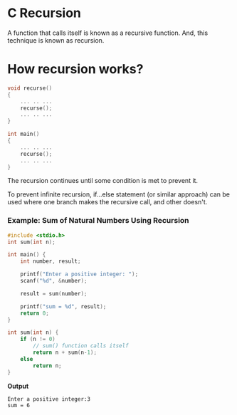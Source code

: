 # C Recursion
A function that calls itself is known as a recursive function. And, this technique is known as recursion.

# How recursion works?
```c
void recurse()
{
    ... .. ...
    recurse();
    ... .. ...
}

int main()
{
    ... .. ...
    recurse();
    ... .. ...
}
```
The recursion continues until some condition is met to prevent it.

To prevent infinite recursion, if...else statement (or similar approach) can be used where one branch makes the recursive call, and other doesn't.

### Example: Sum of Natural Numbers Using Recursion

```c
#include <stdio.h>
int sum(int n);

int main() {
    int number, result;

    printf("Enter a positive integer: ");
    scanf("%d", &number);

    result = sum(number);

    printf("sum = %d", result);
    return 0;
}

int sum(int n) {
    if (n != 0)
        // sum() function calls itself
        return n + sum(n-1); 
    else
        return n;
}

```
**Output**
```
Enter a positive integer:3
sum = 6
```

